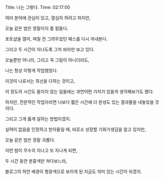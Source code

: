 Title: 나는 그렇다.
Time: 02:17:00

여러 분야에 관심이 있고, 열심히 하려고 하지만,

오늘 같은 밤은 정말이지 좀 힘들다.

포토샵을 열어, 며칠 전 그려두었던 패스를 다시 꺼내본다.

그리고 두 시간이 지나도록 그저 바라만 보고 있다.

오늘뿐만 아니라, 그리고 꼭 그림이 아니더라도,

나는 항상 이렇게 작업했었다.

이것이 나로서는 최선을 다하는 것이고,

이 정도의 시간도 들이지 않는 일들에는 과연어떤 가치가 있을까 생각해보기도 했다.

하지만, 전문적인 작업자라면 나보다 짧은 시간에 더 완성도 있는 결과물을 내놓았을 것이다.

그리고 그게 옳게 일하는 방법이겠지.

실력이 없음을 인정하고 받아들일 때, 비로소 성장할 기회가생김을 알고 있지만,

오늘 같은 밤은 정말 괴롭다.

이런 밤이 무수히 지나고 또 지나게 되면,

두 시간 동안 분홍색만 쳐다보느라,

블로그의 하얀 배경이 형광색으로 보이게 된 지금도 의미 있는 시간이 되겠지.

